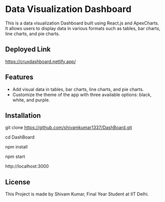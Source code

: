 # Data Visualization Dashboard

This is a data visualization Dashboard built using React.js and ApexCharts. It allows users to display data in various formats such as tables, bar charts, line charts, and pie charts.

## Deployed Link
https://cruxdashboard.netlify.app/

## Features

- Add visual data in tables, bar charts, line charts, and pie charts.
- Customize the theme of the app with three available options: black, white, and purple.

## Installation

git clone https://github.com/shivamkumar1337/DashBoard.git

cd DashBoard

npm install

npm start

http://localhost:3000


## License
This Project is made by Shivam Kumar, Final Year Student at IIT Delhi.